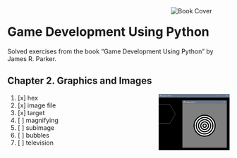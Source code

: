 <img src="https://m.media-amazon.com/images/I/81ZuKnLe8eL._SY342_.jpg" alt="Book Cover" width="133" align="right" />

# Game Development Using Python

Solved exercises from the book “Game Development Using Python” by James R. Parker.


## Chapter 2. Graphics and Images

<img src="ch2/screen-1-3.png" alt="screenshot" align="right" />

1. [x] hex
1. [x] image file
1. [x] target
1. [ ] magnifying
1. [ ] subimage
1. [ ] bubbles
1. [ ] television
